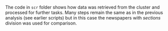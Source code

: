 The code in `scr` folder shows how data was retrieved from the cluster and processed for further tasks. Many steps remain the same as in the previous analysis (see earlier scripts) but in this case the newspapers with *sections* division was used for comparison.